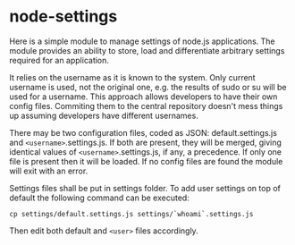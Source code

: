 node-settings
=============

Here is a simple module to manage settings of node.js applications. The module provides an ability to store, load and differentiate arbitrary settings required for an application.

It relies on the username as it is known to the system. Only current username is used, not the original one, e.g. the results of sudo or su will be used for a username. This approach allows developers to have their own config files. Commiting them to the central repository doesn't mess things up assuming developers have different usernames.

There may be two configuration files, coded as JSON: default.settings.js and ``<username>``.settings.js. If both are present, they will be merged, giving identical values of ``<username>``.settings.js, if any, a precedence. If only one file is present then it will be loaded. If no config files are found the module will exit with an error.

Settings files shall be put in settings folder. To add user settings on top of default the following command can be executed:

```shell
cp settings/default.settings.js settings/`whoami`.settings.js
```

Then edit both default and ``<user>`` files accordingly.